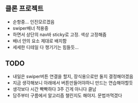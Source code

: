 ## 클론 프로젝트
- 순항중... 인진모르겠음
- swiper배너 적용중
- 하면서 상단의 nav바 sticky로 고정. 색상 고정해줌
- 배너  안의 요소 제대로 배치함
- 세세한 디테일 다 챙기기는 힘들듯...

## TODO
- 내일은 swiper버튼 연결을 할지, 장식용으로만 둘지 결정해야겠음
- 지금 생각해보니 아래에서 버튼만들어야하니 만드는 연습해야할듯
- 생각보다 시간 빡빡하다 3주 긴게 아니다 클남
- 담주부터 구름에서 알고리즘 챌린지도 해야지. 문법까먹겠다
